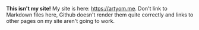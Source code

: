 **This isn't my site!** My site is here: <https://artyom.me>. Don't link to Markdown files here, Github doesn't render them quite correctly and links to other pages on my site aren't going to work.
